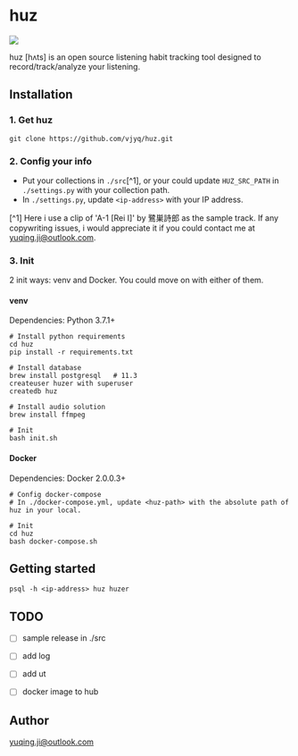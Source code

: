 # huz 

<img src='https://github.com/vjyq/huz/blob/master/huz-logo-v3.png?raw=true'>

huz \[hʌts] is an open source listening habit tracking tool designed to record/track/analyze your listening.

## Installation

### 1. Get huz
```
git clone https://github.com/vjyq/huz.git
```

### 2. Config your info
- Put your collections in `./src`[^1], or your could update `HUZ_SRC_PATH` in `./settings.py` with your collection path.
- In `./settings.py`, update `<ip-address>` with your IP address.

[^1] Here i use a clip of 'A-1 \[Rei I]' by 鷺巣詩郎 as the sample track. If any copywriting issues, i would appreciate it if you could contact me at yuqing.ji@outlook.com.

### 3. Init

2 init ways: venv and Docker. You could move on with either of them.

#### venv 
Dependencies: Python 3.7.1+
```
# Install python requirements
cd huz
pip install -r requirements.txt

# Install database
brew install postgresql   # 11.3
createuser huzer with superuser
createdb huz

# Install audio solution
brew install ffmpeg

# Init
bash init.sh
```

#### Docker
Dependencies: Docker 2.0.0.3+
```
# Config docker-compose
# In ./docker-compose.yml, update <huz-path> with the absolute path of huz in your local.

# Init
cd huz
bash docker-compose.sh
```

## Getting started
```
psql -h <ip-address> huz huzer
```

## TODO
- [ ] sample release in ./src
- [ ] add log
- [ ] add ut
- [ ] docker image to hub


## Author
yuqing.ji@outlook.com
